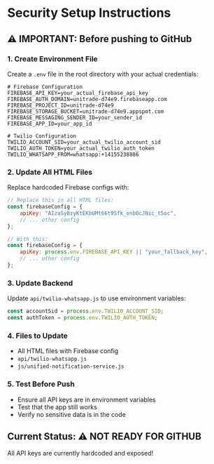 # Security Setup Instructions

## ⚠️ IMPORTANT: Before pushing to GitHub

### 1. Create Environment File
Create a `.env` file in the root directory with your actual credentials:

```env
# Firebase Configuration
FIREBASE_API_KEY=your_actual_firebase_api_key
FIREBASE_AUTH_DOMAIN=unitrade-d74e9.firebaseapp.com
FIREBASE_PROJECT_ID=unitrade-d74e9
FIREBASE_STORAGE_BUCKET=unitrade-d74e9.appspot.com
FIREBASE_MESSAGING_SENDER_ID=your_sender_id
FIREBASE_APP_ID=your_app_id

# Twilio Configuration
TWILIO_ACCOUNT_SID=your_actual_twilio_account_sid
TWILIO_AUTH_TOKEN=your_actual_twilio_auth_token
TWILIO_WHATSAPP_FROM=whatsapp:+14155238886
```

### 2. Update All HTML Files
Replace hardcoded Firebase configs with:
```javascript
// Replace this in all HTML files:
const firebaseConfig = {
    apiKey: "AIzaSyBzyKtEKbUMt66t9Sfk_onbOcJNic_t5oc",
    // ... other config
};

// With this:
const firebaseConfig = {
    apiKey: process.env.FIREBASE_API_KEY || "your_fallback_key",
    // ... other config
};
```

### 3. Update Backend
Update `api/twilio-whatsapp.js` to use environment variables:
```javascript
const accountSid = process.env.TWILIO_ACCOUNT_SID;
const authToken = process.env.TWILIO_AUTH_TOKEN;
```

### 4. Files to Update
- All HTML files with Firebase config
- `api/twilio-whatsapp.js`
- `js/unified-notification-service.js`

### 5. Test Before Push
- Ensure all API keys are in environment variables
- Test that the app still works
- Verify no sensitive data is in the code

## Current Status: ⚠️ NOT READY FOR GITHUB
All API keys are currently hardcoded and exposed!